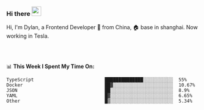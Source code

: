 ### Hi there <img src="https://media.giphy.com/media/hvRJCLFzcasrR4ia7z/giphy.gif" width="25px">

<!-- ![visitors](https://visitor-badge.glitch.me/badge?page_id=dislfyer.dislfyer) -->

Hi, I'm Dylan, a Frontend Developer 🚀 from China, 🏠 base in shanghai. Now working in Tesla.

<br/>
<br/>

📊 **This Week I Spent My Time On:**


<!--START_SECTION:waka-->

```text
TypeScript                          ██████████████░░░░░░░░░░░  55%
Docker                              ██▓░░░░░░░░░░░░░░░░░░░░░░  10.67%
JSON                                ██░░░░░░░░░░░░░░░░░░░░░░░  8.9%
YAML                                █▓░░░░░░░░░░░░░░░░░░░░░░░  6.65%
Other                               █▒░░░░░░░░░░░░░░░░░░░░░░░  5.34%
```

<!--END_SECTION:waka-->

<!--
**About Me:**
 -->
